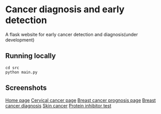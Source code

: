 # Cancer diagnosis and early detection

A flask website for early cancer detection and diagnosis(under development)

## Running locally

    cd src
    python main.py

## Screenshots
[Home page](https://github.com/Aftaab99/Cancer-diagnosis-and-early-detection/master/src/static/assets/screenshots/ss1.png)
[Cervical cancer page](https://github.com/Aftaab99/Cancer-diagnosis-and-early-detection/master/src/static/assets/screenshots/ss2.png)
[Breast cancer prognosis page](https://github.com/Aftaab99/Cancer-diagnosis-and-early-detection/master/src/static/assets/screenshots/ss3.png)
[Breast cancer diagnosis](https://github.com/Aftaab99/Cancer-diagnosis-and-early-detection/master/src/static/assets/screenshots/ss4.png)
[Skin cancer](https://github.com/Aftaab99/Cancer-diagnosis-and-early-detection/master/src/static/assets/screenshots/ss5.png)
[Protein inhibitor test](https://github.com/Aftaab99/Cancer-diagnosis-and-early-detection/master/src/static/assets/screenshots/ss6.png)